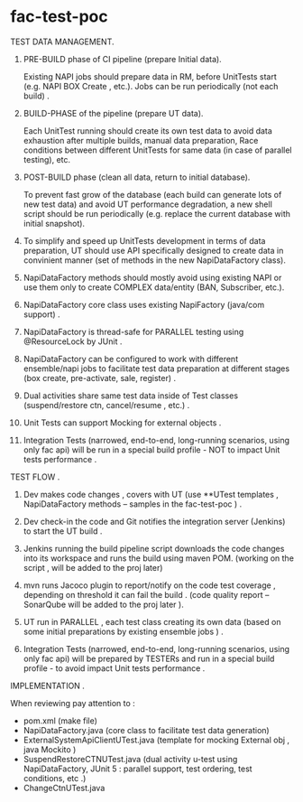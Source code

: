 # fac-test-poc

TEST DATA MANAGEMENT.

1. PRE-BUILD phase of CI pipeline (prepare Initial data).

   Existing NAPI jobs should prepare data in RM, before UnitTests start (e.g. NAPI BOX Create , etc.).
   Jobs can be run periodically (not each build) .
   
2. BUILD-PHASE of the pipeline (prepare UT data).

   Each UnitTest running should create its own test data to avoid data exhaustion after multiple builds, manual data preparation, 
   Race conditions between different UnitTests for same data (in case of parallel testing), etc.
   
3. POST-BUILD phase (clean all data, return to initial database).
  
   To prevent fast grow of the database (each build can generate lots of new test data) and avoid UT performance degradation,
   a new shell script should be run periodically (e.g. replace the current database with initial snapshot).
     
4. To simplify and speed up UnitTests development in terms of data preparation, UT should use API specifically designed 
   to create data in convinient manner (set of methods in the new NapiDataFactory class).               

5. NapiDataFactory methods should mostly avoid using existing NAPI or use them only to create COMPLEX data/entity (BAN, Subscriber, etc.). 

6. NapiDataFactory core class uses existing NapiFactory  (java/com support) .

7. NapiDataFactory is thread-safe for PARALLEL testing using @ResourceLock by JUnit .

8. NapiDataFactory can be configured to work with different ensemble/napi jobs 
        to facilitate test data preparation at different stages (box create, pre-activate, sale, register) .

9. Dual activities share same test data inside of Test classes (suspend/restore ctn, cancel/resume , etc.) .

10. Unit Tests can support Mocking for external objects .

11. Integration Tests (narrowed, end-to-end, long-running scenarios, using only fac api) will be run in a special build profile -
      NOT to impact Unit tests performance . 

TEST FLOW .

1.	Dev makes code changes , covers with UT (use **UTest templates , NapiDataFactory methods – samples in the fac-test-poc )  .

2.	Dev check-in the code and Git notifies the integration server (Jenkins) to start the UT build .

3.	Jenkins running the build pipeline script downloads the code changes into its workspace and runs the build using maven POM.
(working on the script , will be added to the proj later)

4.	mvn runs Jacoco plugin to report/notify on the code test coverage , depending on threshold it can fail the build .
(code quality report – SonarQube will be added to the proj later ).

5.	UT run in PARALLEL , each test class creating its own data (based on some initial preparations by existing ensemble jobs ) .

6.	Integration Tests (narrowed, end-to-end, long-running scenarios, using only fac api) will be prepared by TESTERs and run in a special build profile -
    to avoid impact Unit tests performance . 

IMPLEMENTATION .

When reviewing pay attention to :

-	pom.xml   (make file)
-	NapiDataFactory.java   (core class to facilitate test data generation)
-	ExternalSystemApiClientUTest.java   (template for mocking External obj , java Mockito )
-	SuspendRestoreCTNUTest.java   (dual activity u-test using NapiDataFactory, JUnit 5 : parallel support, test ordering, test conditions, etc .)
-	ChangeCtnUTest.java

